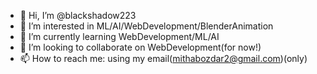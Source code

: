 - 👋 Hi, I’m @blackshadow223
- 👀 I’m interested in ML/AI/WebDevelopment/BlenderAnimation
- 🌱 I’m currently learning WebDevelopment/ML/AI
- 💞️ I’m looking to collaborate on WebDevelopment(for now!)
- 📫 How to reach me: using my email(mithabozdar2@gmail.com)(only)

<!---
blackshadow223/blackshadow223 is a ✨ special ✨ repository because its `README.md` (this file) appears on your GitHub profile.
You can click the Preview link to take a look at your changes.
--->
